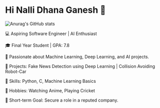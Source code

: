# Hi Nalli Dhana Ganesh 👋

![Anurag's GitHub stats](https://github-readme-stats.vercel.app/api?username=Ganeshsujan
)


💻 Aspiring Software Engineer | AI Enthusiast

🎓 Final Year Student | GPA: 7.8

📂 Passionate about Machine Learning, Deep Learning, and AI projects.

🌟 Projects: Fake News Detection using Deep Learning | Collision Avoiding Robot-Car

🌱 Skills: Python, C, Machine Learning Basics

🏏 Hobbies: Watching Anime, Playing Cricket

🎯 Short-term Goal: Secure a role in a reputed company.
